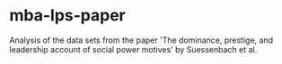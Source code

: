# mba-lps-paper
 Analysis of the data sets from the paper 'The dominance, prestige, and leadership account of social power motives' by Suessenbach et al.
